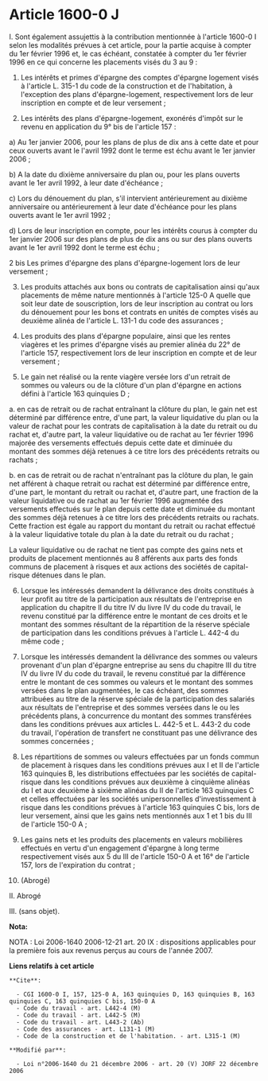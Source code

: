 # Article 1600-0 J

I. Sont également assujettis à la contribution mentionnée à l'article 1600-0 I selon les modalités prévues à cet article,
pour la partie acquise à compter du 1er février 1996 et, le cas échéant, constatée à compter du 1er février 1996 en ce qui
concerne les placements visés du 3 au 9 :

1. Les intérêts et primes d'épargne des comptes d'épargne logement visés à l'article L. 315-1 du code de la construction et
de l'habitation, à l'exception des plans d'épargne-logement, respectivement lors de leur inscription en compte et de leur
versement ;

2. Les intérêts des plans d'épargne-logement, exonérés d'impôt sur le revenu en application du 9° bis de l'article 157 :

a) Au 1er janvier 2006, pour les plans de plus de dix ans à cette date et pour ceux ouverts avant le l'avril 1992 dont le
terme est échu avant le 1er janvier 2006 ;

b) A la date du dixième anniversaire du plan ou, pour les plans ouverts avant le 1er avril 1992, à leur date d'échéance ;

c) Lors du dénouement du plan, s'il intervient antérieurement au dixième anniversaire ou antérieurement à leur date
d'échéance pour les plans ouverts avant le 1er avril 1992 ;

d) Lors de leur inscription en compte, pour les intérêts courus à compter du 1er janvier 2006 sur des plans de plus de dix
ans ou sur des plans ouverts avant le 1er avril 1992 dont le terme est échu ;

2 bis Les primes d'épargne des plans d'épargne-logement lors de leur versement ;

3. Les produits attachés aux bons ou contrats de capitalisation ainsi qu'aux placements de même nature mentionnés à l'article
125-0 A quelle que soit leur date de souscription, lors de leur inscription au contrat ou lors du dénouement pour les bons et
contrats en unités de comptes visés au deuxième alinéa de l'article L. 131-1 du code des assurances ;

4. Les produits des plans d'épargne populaire, ainsi que les rentes viagères et les primes d'épargne visés au premier alinéa
du 22° de l'article 157, respectivement lors de leur inscription en compte et de leur versement ;

5. Le gain net réalisé ou la rente viagère versée lors d'un retrait de sommes ou valeurs ou de la clôture d'un plan d'épargne
en actions défini à l'article 163 quinquies D ;

a. en cas de retrait ou de rachat entraînant la clôture du plan, le gain net est déterminé par différence entre, d'une part,
la valeur liquidative du plan ou la valeur de rachat pour les contrats de capitalisation à la date du retrait ou du rachat
et, d'autre part, la valeur liquidative ou de rachat au 1er février 1996 majorée des versements effectués depuis cette date
et diminuée du montant des sommes déjà retenues à ce titre lors des précédents retraits ou rachats ;

b. en cas de retrait ou de rachat n'entraînant pas la clôture du plan, le gain net afférent à chaque retrait ou rachat est
déterminé par différence entre, d'une part, le montant du retrait ou rachat et, d'autre part, une fraction de la valeur
liquidative ou de rachat au 1er février 1996 augmentée des versements effectués sur le plan depuis cette date et diminuée du
montant des sommes déjà retenues à ce titre lors des précédents retraits ou rachats. Cette fraction est égale au rapport du
montant du retrait ou rachat effectué à la valeur liquidative totale du plan à la date du retrait ou du rachat ;

La valeur liquidative ou de rachat ne tient pas compte des gains nets et produits de placement mentionnés au 8 afférents aux
parts des fonds communs de placement à risques et aux actions des sociétés de capital-risque détenues dans le plan.

6. Lorsque les intéressés demandent la délivrance des droits constitués à leur profit au titre de la participation aux
résultats de l'entreprise en application du chapitre II du titre IV du livre IV du code du travail, le revenu constitué par
la différence entre le montant de ces droits et le montant des sommes résultant de la répartition de la réserve spéciale de
participation dans les conditions prévues à l'article L. 442-4 du même code ;

7. Lorsque les intéressés demandent la délivrance des sommes ou valeurs provenant d'un plan d'épargne entreprise au sens du
chapitre III du titre IV du livre IV du code du travail, le revenu constitué par la différence entre le montant de ces sommes
ou valeurs et le montant des sommes versées dans le plan augmentées, le cas échéant, des sommes attribuées au titre de la
réserve spéciale de la participation des salariés aux résultats de l'entreprise et des sommes versées dans le ou les
précédents plans, à concurrence du montant des sommes transférées dans les conditions prévues aux articles L. 442-5 et L.
443-2 du code du travail, l'opération de transfert ne constituant pas une délivrance des sommes concernées ;

8. Les répartitions de sommes ou valeurs effectuées par un fonds commun de placement à risques dans les conditions prévues
aux I et II de l'article 163 quinquies B, les distributions effectuées par les sociétés de capital-risque dans les conditions
prévues aux deuxième à cinquième alinéas du I et aux deuxième à sixième alinéas du II de l'article 163 quinquies C et celles
effectuées par les sociétés unipersonnelles d'investissement à risque dans les conditions prévues à l'article 163 quinquies C
bis, lors de leur versement, ainsi que les gains nets mentionnés aux 1 et 1 bis du III de l'article 150-0 A ;

9. Les gains nets et les produits des placements en valeurs mobilières effectués en vertu d'un engagement d'épargne à long
terme respectivement visés aux 5 du III de l'article 150-0 A et 16° de l'article 157, lors de l'expiration du contrat ;

10. (Abrogé)

II. Abrogé

III. (sans objet).

**Nota:**

NOTA : Loi 2006-1640 2006-12-21 art. 20 IX : dispositions applicables pour la première fois aux revenus perçus au cours de
l'année 2007.

**Liens relatifs à cet article**

	**Cite**:

	  - CGI 1600-0 I, 157, 125-0 A, 163 quinquies D, 163 quinquies B, 163 quinquies C, 163 quinquies C bis, 150-0 A
	  - Code du travail - art. L442-4 (M)
	  - Code du travail - art. L442-5 (M)
	  - Code du travail - art. L443-2 (Ab)
	  - Code des assurances - art. L131-1 (M)
	  - Code de la construction et de l'habitation. - art. L315-1 (M)

	**Modifié par**:

	  - Loi n°2006-1640 du 21 décembre 2006 - art. 20 (V) JORF 22 décembre 2006
